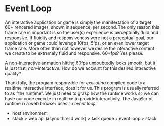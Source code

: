 # Event Loop

An interactive application or game is simply the manifestation of a target 60+ rendered images, shown in sequence, per second. The only reason this frame rate is important is so the user(s) experience is perceptually fluid and responsive. If fluidity and responsiveness were not a perceptual goal, our application or game could leverage 10fps, 5fps, or an even lower target frame rate. More often than not however we desire the interactive content we create to be extremely fluid and responsive. 60+fps? Yes please.

A non-interactive animation hitting 60fps undoubtedly looks smooth, but it is just that, *non-interactive*. How do we account for this desired interactive quality?

Thankfully, the program responsible for *executing* compiled code to a realtime interactive interface, does it for us. This program is usually referred to as "the runtime". We just need to grasp how the runtime works so we can have our code execute in realtime to provide interactivity. The JavaScript runtime in a web browser uses an *event loop*.



- host environment
- stack > web api (async thread work) > task queue > event loop > stack
